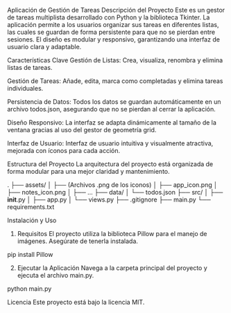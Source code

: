 Aplicación de Gestión de Tareas
Descripción del Proyecto
Este es un gestor de tareas multiplista desarrollado con Python y la biblioteca Tkinter. La aplicación permite a los usuarios organizar sus tareas en diferentes listas, las cuales se guardan de forma persistente para que no se pierdan entre sesiones. El diseño es modular y responsivo, garantizando una interfaz de usuario clara y adaptable.

Características Clave
Gestión de Listas: Crea, visualiza, renombra y elimina listas de tareas.

Gestión de Tareas: Añade, edita, marca como completadas y elimina tareas individuales.

Persistencia de Datos: Todos los datos se guardan automáticamente en un archivo todos.json, asegurando que no se pierdan al cerrar la aplicación.

Diseño Responsivo: La interfaz se adapta dinámicamente al tamaño de la ventana gracias al uso del gestor de geometría grid.

Interfaz de Usuario: Interfaz de usuario intuitiva y visualmente atractiva, mejorada con íconos para cada acción.

Estructura del Proyecto
La arquitectura del proyecto está organizada de forma modular para una mejor claridad y mantenimiento.

.
├── assets/
│   ├── (Archivos .png de los iconos)
│   ├── app_icon.png
│   ├── notes_icon.png
│   ├── ...
├── data/
│   └── todos.json
├── src/
│   ├── __init__.py
│   ├── app.py
│   └── views.py
├── .gitignore
├── main.py
└── requirements.txt


Instalación y Uso
1. Requisitos
El proyecto utiliza la biblioteca Pillow para el manejo de imágenes. Asegúrate de tenerla instalada.

pip install Pillow

2. Ejecutar la Aplicación
Navega a la carpeta principal del proyecto y ejecuta el archivo main.py.

python main.py


Licencia
Este proyecto está bajo la licencia MIT.